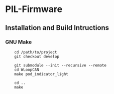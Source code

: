 # PIL-Firmware

## Installation and Build Intructions

### GNU Make

```  
    cd /path/to/project
    git checkout develop

    git submodule --init --recursive --remote
    cd WLoopCAN
    make pod_indicator_light

    cd ..
    make 
```